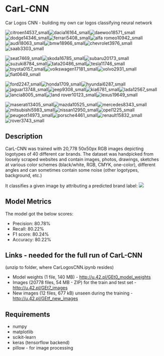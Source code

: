 # CarL-CNN
Car Logos CNN - building my own car logos classifying neural network

![citroen14537_small](https://user-images.githubusercontent.com/23619663/31866775-e5147638-b784-11e7-9961-e5bc89d12905.jpg)![dacia16164_small](https://user-images.githubusercontent.com/23619663/31866776-e52eae54-b784-11e7-8c4c-cfc8f21561b7.jpg)![daewoo18571_small](https://user-images.githubusercontent.com/23619663/31866777-e547f850-b784-11e7-8ea7-9806c0f9394c.jpg)![dodge14346_small](https://user-images.githubusercontent.com/23619663/31866778-e5622568-b784-11e7-806d-966bb5097915.jpg)![ferrari5408_small](https://user-images.githubusercontent.com/23619663/31866779-e57b7702-b784-11e7-8509-216493d3f73a.jpg)![alfa romeo10942_small](https://user-images.githubusercontent.com/23619663/31866780-e5a85876-b784-11e7-860c-0abd48073761.jpg)![audi18063_small](https://user-images.githubusercontent.com/23619663/31866781-e5c00f34-b784-11e7-9880-46be694f01bb.jpg)![bmw18966_small](https://user-images.githubusercontent.com/23619663/31866782-e5d79a00-b784-11e7-97ed-5d17c90c61ac.jpg)![chevrolet3976_small](https://user-images.githubusercontent.com/23619663/31866783-e5efaf1e-b784-11e7-90f2-3a1c11950a67.jpg)![saab3303_small](https://user-images.githubusercontent.com/23619663/31866841-cef1e40c-b785-11e7-9ef4-1462d2302880.jpg)

![seat7469_small](https://user-images.githubusercontent.com/23619663/31866842-cf0c09fe-b785-11e7-8326-83a0c44bce36.jpg)![skoda16785_small](https://user-images.githubusercontent.com/23619663/31866843-cf2478b8-b785-11e7-9dc6-ec8250680486.jpg)![subaru20173_small](https://user-images.githubusercontent.com/23619663/31866844-cf3e61ce-b785-11e7-8db7-95a25a7c92e5.jpg)![suzuki8784_small](https://user-images.githubusercontent.com/23619663/31866845-cf57cc9a-b785-11e7-8087-7f3ba9c5c98f.jpg)![tata20486_small](https://user-images.githubusercontent.com/23619663/31866846-cf82d2d2-b785-11e7-8c91-6be8ee87d2bc.jpg)![tesla11746_small](https://user-images.githubusercontent.com/23619663/31866847-cf9a8800-b785-11e7-9fb9-1fcede8ce210.jpg)![toyota0157_small](https://user-images.githubusercontent.com/23619663/31866848-cfb2ac8c-b785-11e7-8e4e-2677a387aa06.jpg)![volkswagen17181_small](https://user-images.githubusercontent.com/23619663/31866849-cfcae8b0-b785-11e7-9a3f-157b1be66978.jpg)![volvo2931_small](https://user-images.githubusercontent.com/23619663/31866850-cfe4fb60-b785-11e7-8bd2-b14831013d53.jpg)![fiat0649_small](https://user-images.githubusercontent.com/23619663/31866851-cffd6114-b785-11e7-88ea-70f1ddd9cdd1.jpg)

![ford2247_small](https://user-images.githubusercontent.com/23619663/31866852-d0183dfe-b785-11e7-8529-5737fe0f2a76.jpg)![honda1709_small](https://user-images.githubusercontent.com/23619663/31866853-d0336052-b785-11e7-8d16-98c777796803.jpg)![hyundai6287_small](https://user-images.githubusercontent.com/23619663/31866854-d04fe510-b785-11e7-9e5c-f0c4b883f9c8.jpg)![jaguar13748_small](https://user-images.githubusercontent.com/23619663/31866855-d06b732a-b785-11e7-9bae-ba0c3285fbf5.jpg)![jeep9308_small](https://user-images.githubusercontent.com/23619663/31866856-d086a712-b785-11e7-8ece-10af63d04d74.jpg)![kia6781_small](https://user-images.githubusercontent.com/23619663/31866858-d0a46db0-b785-11e7-9236-fd808f7a322a.jpg)![lada12567_small](https://user-images.githubusercontent.com/23619663/31866859-d0bc4f2a-b785-11e7-8387-ed244624bc63.jpg)![lancia8005_small](https://user-images.githubusercontent.com/23619663/31866860-d0d7ef6e-b785-11e7-8d0a-91f20670260b.jpg)![land rover10123_small](https://user-images.githubusercontent.com/23619663/31866861-d0f0d20e-b785-11e7-8f8d-ca3f5576479d.jpg)![lexus19649_small](https://user-images.githubusercontent.com/23619663/31866862-d10b8086-b785-11e7-9588-d5decd8ac9f5.jpg)

![maserati13405_small](https://user-images.githubusercontent.com/23619663/31866863-d1268516-b785-11e7-84d1-1576dae03c6f.jpg)![mazda10525_small](https://user-images.githubusercontent.com/23619663/31866864-d1411a0c-b785-11e7-83e7-1c22de05163f.jpg)![mercedes8343_small](https://user-images.githubusercontent.com/23619663/31866865-d15892e0-b785-11e7-87aa-3dd73ea16222.jpg)![mitsubishi5983_small](https://user-images.githubusercontent.com/23619663/31866866-d16fd540-b785-11e7-85cc-37aeea08d523.jpg)![nissan12950_small](https://user-images.githubusercontent.com/23619663/31866867-d189f308-b785-11e7-808d-90800e4ae26f.jpg)![opel1225_small](https://user-images.githubusercontent.com/23619663/31866868-d1a48ba0-b785-11e7-884e-0bba83bb14a2.jpg)![peugeot14973_small](https://user-images.githubusercontent.com/23619663/31866869-d1bfe972-b785-11e7-8d18-dac9522af324.jpg)![porsche4461_small](https://user-images.githubusercontent.com/23619663/31866870-d1d975e0-b785-11e7-9837-dbf3cd59ecbd.jpg)![renault15832_small](https://user-images.githubusercontent.com/23619663/31866871-d1f3acb2-b785-11e7-843f-5a0abf9e935c.jpg)![rover3743_small](https://user-images.githubusercontent.com/23619663/31866872-d20ffaac-b785-11e7-8227-2b22f71e2839.jpg)

## Description
CarL-CNN was trained with 20,778 50x50px RGB images depicting logotypes of 40 different car brands. The dataset was handpicked from loosely scraped websites and contain images, photos, drawings, sketches at various color schemes (black/white, RGB, CMYK, one-color), different angles and can sometimes contain some noise (other logotypes, background, etc.)

It classifies a given image by attributing a predicted brand label:
![](https://i.imgur.com/B8Zr64X.png)

## Model Metrics
The model got the below scores:
- Precision: 80.78%
- Recall: 80.22%
- F1 score: 80.24%
- Accuracy: 80.22%

## Links - needed for the full run of CarL-CNN
(unzip to folder, where CarLogosCNN.ipynb resides)

- Model weights (1 file, 140 MB) - http://u.42.pl/GEt0_model_weights
- Images (20778 files, 54 MB - ZIP) for the train and test set - http://u.42.pl/GEt7_images
- New images (12 files, 677 kB) unseen during the training - http://u.42.pl/GEtf_new_images

## Requirements
- numpy
- matplotlib
- scikit-learn
- keras (tensorflow backend)
- pillow - for image processing
